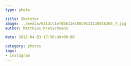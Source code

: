 ```yaml
---
type: photo

title: Skeletor
image: ../media/6313cc1e7db611e180c9123138016265_7.jpg
author: Matthias Kretschmann

date: 2012-04-03 17:56:49+00:00

category: photos
tags:
- instagram
---
```



